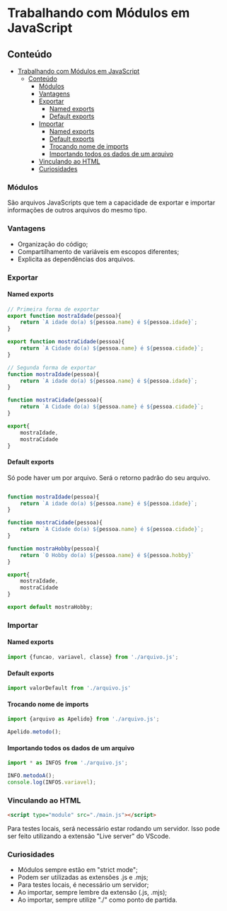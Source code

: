 # Trabalhando com Módulos em JavaScript

## Conteúdo
- [Trabalhando com Módulos em JavaScript](#trabalhando-com-módulos-em-javascript)
  - [Conteúdo](#conteúdo)
    - [Módulos](#módulos)
    - [Vantagens](#vantagens)
    - [Exportar](#exportar)
      - [Named exports](#named-exports)
      - [Default exports](#default-exports)
    - [Importar](#importar)
      - [Named exports](#named-exports-1)
      - [Default exports](#default-exports-1)
      - [Trocando nome de imports](#trocando-nome-de-imports)
      - [Importando todos os dados de um arquivo](#importando-todos-os-dados-de-um-arquivo)
    - [Vinculando ao HTML](#vinculando-ao-html)
    - [Curiosidades](#curiosidades)

### Módulos
São arquivos JavaScripts que tem a capacidade de exportar e importar informações de outros arquivos do mesmo tipo.

### Vantagens
- Organização do código;
- Compartilhamento de variáveis em escopos diferentes;
- Explicita as dependências dos arquivos.

### Exportar
#### Named exports

```Javascript
// Primeira forma de exportar
export function mostraIdade(pessoa){
    return `A idade do(a) ${pessoa.name} é ${pessoa.idade}`;
}

export function mostraCidade(pessoa){
    return `A Cidade do(a) ${pessoa.name} é ${pessoa.cidade}`;
}

```

```Javascript
// Segunda forma de exportar
function mostraIdade(pessoa){
    return `A idade do(a) ${pessoa.name} é ${pessoa.idade}`;
}

function mostraCidade(pessoa){
    return `A Cidade do(a) ${pessoa.name} é ${pessoa.cidade}`;
}

export{
    mostraIdade,
    mostraCidade
}

```

#### Default exports
Só pode haver um por arquivo. Será o retorno padrão do seu arquivo.


```Javascript

function mostraIdade(pessoa){
    return `A idade do(a) ${pessoa.name} é ${pessoa.idade}`;
}

function mostraCidade(pessoa){
    return `A Cidade do(a) ${pessoa.name} é ${pessoa.cidade}`;
}

function mostraHobby(pessoa){
    return `O Hobby do(a) ${pessoa.name} é ${pessoa.hobby}`
}

export{
    mostraIdade,
    mostraCidade
}

export default mostraHobby;

```

### Importar

#### Named exports
```javascript
import {funcao, variavel, classe} from './arquivo.js';

```
#### Default exports

```javascript
import valorDefault from './arquivo.js'
```

#### Trocando nome de imports

```javascript
import {arquivo as Apelido} from './arquivo.js';

Apelido.metodo();
```

#### Importando todos os dados de um arquivo

```javascript
import * as INFOS from './arquivo.js';

INFO.metodoA();
console.log(INFOS.variavel);
```

### Vinculando ao HTML

```html
<script type="module" src="./main.js"></script>
```

Para testes locais, será necessário estar rodando um servidor. Isso pode ser feito utilizando a extensão "Live server" do VScode.

### Curiosidades
- Módulos sempre estão em "strict mode";
- Podem ser utilizadas as extensões .js e .mjs;
- Para testes locais, é necessário um servidor;
- Ao importar, sempre lembre da extensão (.js, .mjs);
- Ao importar, sempre utilize "./" como ponto de partida.


